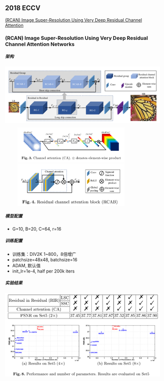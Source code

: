 ## 2018 ECCV
[(RCAN) Image Super-Resolution Using Very Deep Residual Channel Attention ](#2018eccvrcan)

<span id="2018eccvrcan">

### (RCAN) Image Super-Resolution Using Very Deep Residual Channel Attention Networks

</span>

##### 架构
<img align="center" src="imgs/ECCV2018RCAN1.png" width="700x" />
<figure class="half">
<img src="imgs/ECCV2018RCAN3.png" width="350px"/>
<img src="imgs/ECCV2018RCAN2.png" width="350px"/>
</figure>

##### 模型配置
- G=10, B=20, C=64, r=16
##### 训练配置
- 训练集：DIV2K 1~800，8倍增广
- patchsize=48x48, batchsize=16
- ADAM, 默认值
- init_lr=1e-4, half per 200k iters
##### 实验结果
<img align="center" src="imgs/ECCV2018RCAN4.png" width="700x" />
<img align="center" src="imgs/ECCV2018RCAN5.png" width="700x"/>